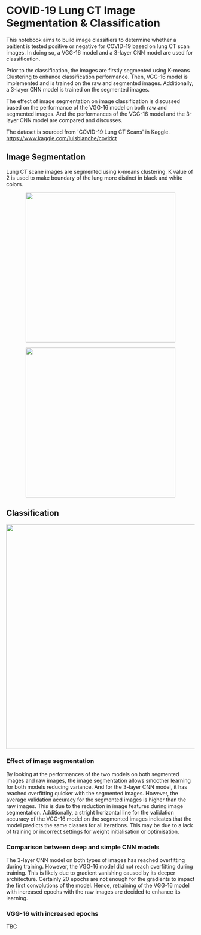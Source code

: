# COVID-19 Lung CT Image Segmentation & Classification
This notebook aims to build image classifiers to determine whether a paitient is tested positive or negative for COVID-19 based on lung CT scan images. In doing so, a VGG-16 model and a 3-layer CNN model are used for classification.

Prior to the classification, the images are firstly segmented using K-means Clustering to enhance classification performance. Then, VGG-16 model is implemented and is trained on the raw and segmented images. Additionally, a 3-layer CNN model is trained on the segmented images.

The effect of image segmentation on image classification is discussed based on the performance of the VGG-16 model on both raw and segmented images. And the performances of the VGG-16 model and the 3-layer CNN model are compared and discusses.

The dataset is sourced from 'COVID-19 Lung CT Scans' in Kaggle.
https://www.kaggle.com/luisblanche/covidct

## Image Segmentation
Lung CT scane images are segmented using k-means clustering. K value of 2 is used to make boundary of the lung more distinct in black and white colors. 

<p align="center">
<img src="https://github.com/TravisH0301/data_science_projects/blob/master/covid-19_lung_ct_image_segmentation_%26_classification/images/seg1.png" width="400">
</p>

<p align="center">
<img src="https://github.com/TravisH0301/data_science_projects/blob/master/covid-19_lung_ct_image_segmentation_%26_classification/images/seg2.png" width="400">
</p>

## Classification 

<p align="center">
<img src="https://github.com/TravisH0301/data_science_projects/blob/master/covid-19_lung_ct_image_segmentation_%26_classification/images/vgg_vs_cnn1.png" width="600">
</p>

### Effect of image segmentation
By looking at the performances of the two models on both segmented images and raw images, the image segmentation allows smoother learning for both models reducing variance. And for the 3-layer CNN model, it has reached overfitting quicker with the segmented
images. However, the average validation accuracy for the segmented images is higher than the raw images. This is due to the reduction in image features during image segmentation. Additionally, a stright horizontal line for the validation accuracy of the VGG-16 model on the segmented images indicates that the model predicts the same classes for all iterations. This may be due to a lack of training or incorrect settings for weight initialisation or optimisation. 

### Comparison between deep and simple CNN models
The 3-layer CNN model on both types of images has reached overfitting during training. However, the VGG-16 model did not reach 
overfitting during training. This is likely due to gradient vanishing caused by its deeper architecture. Certainly 20 epochs are
not enough for the gradients to impact the first convolutions of the model. Hence, retraining of the VGG-16 model with increased epochs with the raw images are decided to enhance its learning.  

### VGG-16 with increased epochs
TBC
